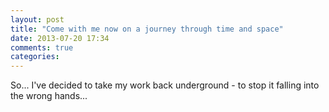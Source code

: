 ```yaml
---
layout: post
title: "Come with me now on a journey through time and space"
date: 2013-07-20 17:34
comments: true
categories: 
---
```

So... I've decided to take my work back underground - to stop it falling into the wrong hands...